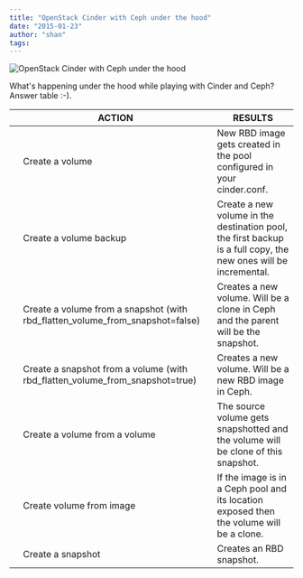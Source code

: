 ```yaml
---
title: "OpenStack Cinder with Ceph under the hood"
date: "2015-01-23"
author: "shan"
tags: 
---
```


![OpenStack Cinder with Ceph under the hood](http://sebastien-han.fr/images/cinder-ceph-under-the-hood.jpg)

What's happening under the hood while playing with Cinder and Ceph? Answer table :-).

  

|  | ACTION | RESULTS |
| --- | --- | --- |
|  | Create a volume | New RBD image gets created in the pool configured in your cinder.conf. |
|  | Create a volume backup | Create a new volume in the destination pool, the first backup is a full copy, the new ones will be incremental. |
|  | Create a volume from a snapshot (with rbd\_flatten\_volume\_from\_snapshot=false) | Creates a new volume. Will be a clone in Ceph and the parent will be the snapshot. |
|  | Create a snapshot from a volume (with rbd\_flatten\_volume\_from\_snapshot=true) | Creates a new volume. Will be a new RBD image in Ceph. |
|  | Create a volume from a volume | The source volume gets snapshotted and the volume will be clone of this snapshot. |
|  | Create volume from image | If the image is in a Ceph pool and its location exposed then the volume will be a clone. |
|  | Create a snapshot | Creates an RBD snapshot. |
